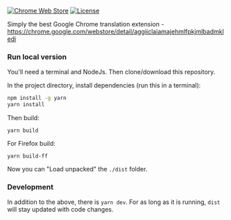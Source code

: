 [![Chrome Web Store](https://img.shields.io/chrome-web-store/rating/aggiiclaiamajehmlfpkjmlbadmkledi.svg)]() [![License](http://img.shields.io/:license-mit-blue.svg)](http://artemave.mit-license.org)

Simply the best Google Chrome translation extension - https://chrome.google.com/webstore/detail/aggiiclaiamajehmlfpkjmlbadmkledi

### Run local version

You'll need a terminal and NodeJs. Then clone/download this repository.

In the project directory, install dependencies (run this in a terminal):

```bash
npm install -g yarn
yarn install
```

Then build:

```
yarn build
```

For Firefox build:

```
yarn build-ff
```

Now you can "Load unpacked" the `./dist` folder.

### Development

In addition to the above, there is `yarn dev`. For as long as it is running, `dist` will stay updated with code changes.
